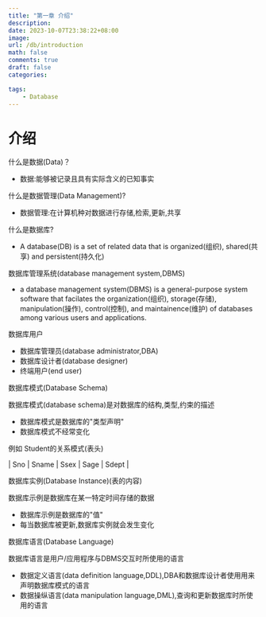 ```yaml
---
title: "第一章 介绍"
description: 
date: 2023-10-07T23:38:22+08:00
image:
url: /db/introduction
math: false
comments: true
draft: false
categories:

tags:
    - Database
---
```


# 介绍

什么是数据(Data)？
- 数据:能够被记录且具有实际含义的已知事实

什么是数据管理(Data Management)?
- 数据管理:在计算机种对数据进行存储,检索,更新,共享

什么是数据库?

- A database(DB) is a set of related data that is organized(组织), shared(共享) and persistent(持久化)

数据库管理系统(database management system,DBMS)

- a database management system(DBMS) is a general-purpose system software that facilates the organization(组织), storage(存储), manipulation(操作), control(控制), and maintainence(维护) of databases among various users and applications.

数据库用户
- 数据库管理员(database administrator,DBA)
- 数据库设计者(database designer)
- 终端用户(end user)

数据库模式(Database Schema)

数据库模式(database schema)是对数据库的结构,类型,约束的描述
- 数据库模式是数据库的"类型声明"
- 数据库模式不经常变化

例如 Student的关系模式(表头)

| Sno | Sname | Ssex | Sage | Sdept |

数据库实例(Database Instance)(表的内容)

数据库示例是数据库在某一特定时间存储的数据
- 数据库示例是数据库的"值"
- 每当数据库被更新,数据库实例就会发生变化

数据库语言(Database Language)

数据库语言是用户/应用程序与DBMS交互时所使用的语言
- 数据定义语言(data definition language,DDL),DBA和数据库设计者使用用来声明数据库模式的语言
- 数据操纵语言(data manipulation language,DML),查询和更新数据库时所使用的语言